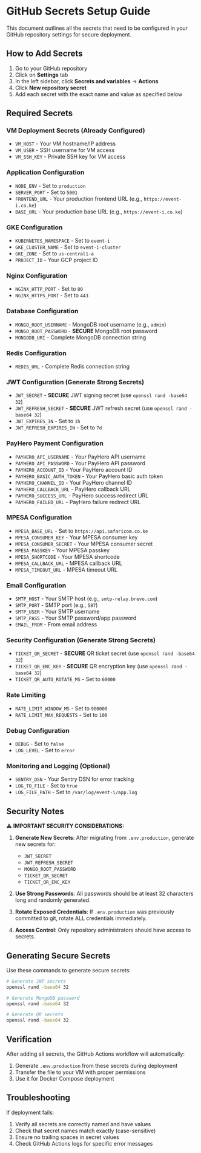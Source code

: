 # GitHub Secrets Setup Guide

This document outlines all the secrets that need to be configured in your GitHub repository settings for secure deployment.

## How to Add Secrets

1. Go to your GitHub repository
2. Click on **Settings** tab
3. In the left sidebar, click **Secrets and variables** → **Actions**
4. Click **New repository secret**
5. Add each secret with the exact name and value as specified below

## Required Secrets

### VM Deployment Secrets (Already Configured)
- `VM_HOST` - Your VM hostname/IP address
- `VM_USER` - SSH username for VM access
- `VM_SSH_KEY` - Private SSH key for VM access

### Application Configuration
- `NODE_ENV` - Set to `production`
- `SERVER_PORT` - Set to `5001`
- `FRONTEND_URL` - Your production frontend URL (e.g., `https://event-i.co.ke`)
- `BASE_URL` - Your production base URL (e.g., `https://event-i.co.ke`)

### GKE Configuration
- `KUBERNETES_NAMESPACE` - Set to `event-i`
- `GKE_CLUSTER_NAME` - Set to `event-i-cluster`
- `GKE_ZONE` - Set to `us-central1-a`
- `PROJECT_ID` - Your GCP project ID

### Nginx Configuration
- `NGINX_HTTP_PORT` - Set to `80`
- `NGINX_HTTPS_PORT` - Set to `443`

### Database Configuration
- `MONGO_ROOT_USERNAME` - MongoDB root username (e.g., `admin`)
- `MONGO_ROOT_PASSWORD` - **SECURE** MongoDB root password
- `MONGODB_URI` - Complete MongoDB connection string

### Redis Configuration
- `REDIS_URL` - Complete Redis connection string

### JWT Configuration (Generate Strong Secrets)
- `JWT_SECRET` - **SECURE** JWT signing secret (use `openssl rand -base64 32`)
- `JWT_REFRESH_SECRET` - **SECURE** JWT refresh secret (use `openssl rand -base64 32`)
- `JWT_EXPIRES_IN` - Set to `1h`
- `JWT_REFRESH_EXPIRES_IN` - Set to `7d`

### PayHero Payment Configuration
- `PAYHERO_API_USERNAME` - Your PayHero API username
- `PAYHERO_API_PASSWORD` - Your PayHero API password
- `PAYHERO_ACCOUNT_ID` - Your PayHero account ID
- `PAYHERO_BASIC_AUTH_TOKEN` - Your PayHero basic auth token
- `PAYHERO_CHANNEL_ID` - Your PayHero channel ID
- `PAYHERO_CALLBACK_URL` - PayHero callback URL
- `PAYHERO_SUCCESS_URL` - PayHero success redirect URL
- `PAYHERO_FAILED_URL` - PayHero failure redirect URL

### MPESA Configuration
- `MPESA_BASE_URL` - Set to `https://api.safaricom.co.ke`
- `MPESA_CONSUMER_KEY` - Your MPESA consumer key
- `MPESA_CONSUMER_SECRET` - Your MPESA consumer secret
- `MPESA_PASSKEY` - Your MPESA passkey
- `MPESA_SHORTCODE` - Your MPESA shortcode
- `MPESA_CALLBACK_URL` - MPESA callback URL
- `MPESA_TIMEOUT_URL` - MPESA timeout URL

### Email Configuration
- `SMTP_HOST` - Your SMTP host (e.g., `smtp-relay.brevo.com`)
- `SMTP_PORT` - SMTP port (e.g., `587`)
- `SMTP_USER` - Your SMTP username
- `SMTP_PASS` - Your SMTP password/app password
- `EMAIL_FROM` - From email address

### Security Configuration (Generate Strong Secrets)
- `TICKET_QR_SECRET` - **SECURE** QR ticket secret (use `openssl rand -base64 32`)
- `TICKET_QR_ENC_KEY` - **SECURE** QR encryption key (use `openssl rand -base64 32`)
- `TICKET_QR_AUTO_ROTATE_MS` - Set to `60000`

### Rate Limiting
- `RATE_LIMIT_WINDOW_MS` - Set to `900000`
- `RATE_LIMIT_MAX_REQUESTS` - Set to `100`

### Debug Configuration
- `DEBUG` - Set to `false`
- `LOG_LEVEL` - Set to `error`

### Monitoring and Logging (Optional)
- `SENTRY_DSN` - Your Sentry DSN for error tracking
- `LOG_TO_FILE` - Set to `true`
- `LOG_FILE_PATH` - Set to `/var/log/event-i/app.log`

## Security Notes

⚠️ **IMPORTANT SECURITY CONSIDERATIONS:**

1. **Generate New Secrets**: After migrating from `.env.production`, generate new secrets for:
   - `JWT_SECRET`
   - `JWT_REFRESH_SECRET`
   - `MONGO_ROOT_PASSWORD`
   - `TICKET_QR_SECRET`
   - `TICKET_QR_ENC_KEY`

2. **Use Strong Passwords**: All passwords should be at least 32 characters long and randomly generated.

3. **Rotate Exposed Credentials**: If `.env.production` was previously committed to git, rotate ALL credentials immediately.

4. **Access Control**: Only repository administrators should have access to secrets.

## Generating Secure Secrets

Use these commands to generate secure secrets:

```bash
# Generate JWT secrets
openssl rand -base64 32

# Generate MongoDB password
openssl rand -base64 32

# Generate QR secrets
openssl rand -base64 32
```

## Verification

After adding all secrets, the GitHub Actions workflow will automatically:
1. Generate `.env.production` from these secrets during deployment
2. Transfer the file to your VM with proper permissions
3. Use it for Docker Compose deployment

## Troubleshooting

If deployment fails:
1. Verify all secrets are correctly named and have values
2. Check that secret names match exactly (case-sensitive)
3. Ensure no trailing spaces in secret values
4. Check GitHub Actions logs for specific error messages

